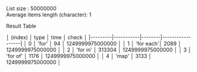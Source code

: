 List size : 50000000 \
Average items length (character): 1

Result Table

│ (index) │   type    │  time  │      check       │
|---------|-----------|--------|------------------|
│    0    │   'for'   │   94   │ 1249999975000000 │
│    1    │ 'for each'│  2089  │ 1249999975000000 │
│    2    │ 'for in'  │ 313304 │ 1249999975000000 │
│    3    │ 'for of'  │  1176  │ 1249999975000000 │
│    4    │   'map'   │  3133  │ 1249999975000000 │